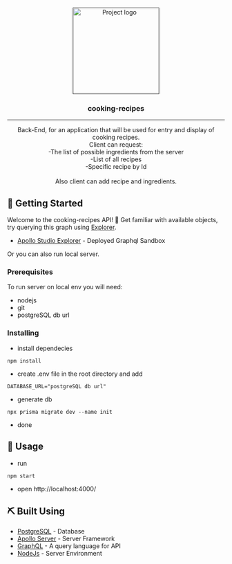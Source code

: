 <p align="center">
  <a href="" rel="noopener">
 <img width=200px height=200px src="https://i.imgur.com/6wj0hh6.jpg" alt="Project logo"></a>
</p>

<h3 align="center">cooking-recipes</h3>

---

<p align="center"> 
  Back-End, for an application that will be used for entry and display of cooking recipes.
    <br> 
  Client can request:
    <br>
  -The list of possible ingredients from the server
    <br>
  -List of all recipes
    <br>
  -Specific recipe by Id
    <br> <br>
  Also client can add recipe and ingredients.
</p>

## 🏁 Getting Started <a name = "getting_started"></a>

Welcome to the cooking-recipes API! 🎉 Get familiar with available objects, try querying this graph using <a href='https://cooking-recipes-demo.herokuapp.com/'>Explorer</a>.

- [Apollo Studio Explorer](https://cooking-recipes-demo.herokuapp.com/) - Deployed Graphql Sandbox

Or you can also run local server.

### Prerequisites

To run server on local env you will need:

- nodejs
- git
- postgreSQL db url

### Installing

- install dependecies

```
npm install
```

- create .env file in the root directory and add

```
DATABASE_URL="postgreSQL db url"
```

- generate db

```
npx prisma migrate dev --name init
```

- done

## 🎈 Usage <a name="usage"></a>

- run

```
npm start
```

- open http://localhost:4000/

## ⛏️ Built Using <a name = "built_using"></a>

- [PostgreSQL](https://www.postgresql.org/) - Database
- [Apollo Server](https://www.apollographql.com/docs/apollo-server) - Server Framework
- [GraphQL](https://graphql.org/) - A query language for API
- [NodeJs](https://nodejs.org/en/) - Server Environment
